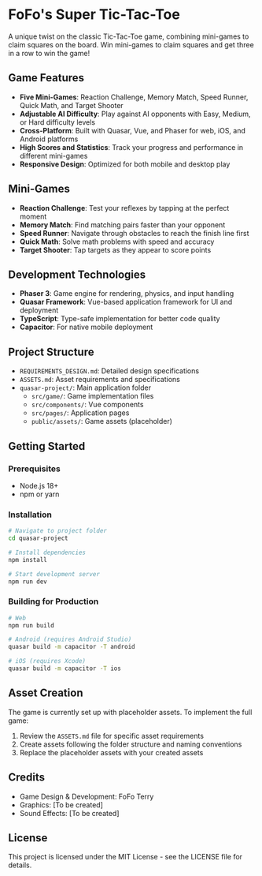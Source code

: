 # FoFo's Super Tic-Tac-Toe

A unique twist on the classic Tic-Tac-Toe game, combining mini-games to claim squares on the board. Win mini-games to claim squares and get three in a row to win the game!

## Game Features

- **Five Mini-Games**: Reaction Challenge, Memory Match, Speed Runner, Quick Math, and Target Shooter
- **Adjustable AI Difficulty**: Play against AI opponents with Easy, Medium, or Hard difficulty levels
- **Cross-Platform**: Built with Quasar, Vue, and Phaser for web, iOS, and Android platforms
- **High Scores and Statistics**: Track your progress and performance in different mini-games
- **Responsive Design**: Optimized for both mobile and desktop play

## Mini-Games

- **Reaction Challenge**: Test your reflexes by tapping at the perfect moment
- **Memory Match**: Find matching pairs faster than your opponent
- **Speed Runner**: Navigate through obstacles to reach the finish line first
- **Quick Math**: Solve math problems with speed and accuracy
- **Target Shooter**: Tap targets as they appear to score points

## Development Technologies

- **Phaser 3**: Game engine for rendering, physics, and input handling
- **Quasar Framework**: Vue-based application framework for UI and deployment
- **TypeScript**: Type-safe implementation for better code quality
- **Capacitor**: For native mobile deployment

## Project Structure

- `REQUIREMENTS_DESIGN.md`: Detailed design specifications
- `ASSETS.md`: Asset requirements and specifications
- `quasar-project/`: Main application folder
  - `src/game/`: Game implementation files
  - `src/components/`: Vue components
  - `src/pages/`: Application pages
  - `public/assets/`: Game assets (placeholder)

## Getting Started

### Prerequisites

- Node.js 18+
- npm or yarn

### Installation

```bash
# Navigate to project folder
cd quasar-project

# Install dependencies
npm install

# Start development server
npm run dev
```

### Building for Production

```bash
# Web
npm run build

# Android (requires Android Studio)
quasar build -m capacitor -T android

# iOS (requires Xcode)
quasar build -m capacitor -T ios
```

## Asset Creation

The game is currently set up with placeholder assets. To implement the full game:

1. Review the `ASSETS.md` file for specific asset requirements
2. Create assets following the folder structure and naming conventions
3. Replace the placeholder assets with your created assets

## Credits

- Game Design & Development: FoFo Terry
- Graphics: [To be created]
- Sound Effects: [To be created]

## License

This project is licensed under the MIT License - see the LICENSE file for details.